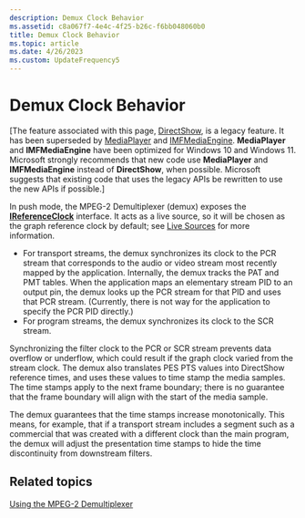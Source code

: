 ```yaml
---
description: Demux Clock Behavior
ms.assetid: c8a067f7-4e4c-4f25-b26c-f6bb048060b0
title: Demux Clock Behavior
ms.topic: article
ms.date: 4/26/2023
ms.custom: UpdateFrequency5
---
```


# Demux Clock Behavior

\[The feature associated with this page, [DirectShow](/windows/win32/directshow/directshow), is a legacy feature. It has been superseded by [MediaPlayer](/uwp/api/Windows.Media.Playback.MediaPlayer) and [IMFMediaEngine](/windows/win32/api/mfmediaengine/nn-mfmediaengine-imfmediaengine). **MediaPlayer** and **IMFMediaEngine** have been optimized for Windows 10 and Windows 11. Microsoft strongly recommends that new code use **MediaPlayer** and **IMFMediaEngine** instead of **DirectShow**, when possible. Microsoft suggests that existing code that uses the legacy APIs be rewritten to use the new APIs if possible.\]

In push mode, the MPEG-2 Demultiplexer (demux) exposes the [**IReferenceClock**](/windows/desktop/api/Strmif/nn-strmif-ireferenceclock) interface. It acts as a live source, so it will be chosen as the graph reference clock by default; see [Live Sources](live-sources.md) for more information.

-   For transport streams, the demux synchronizes its clock to the PCR stream that corresponds to the audio or video stream most recently mapped by the application. Internally, the demux tracks the PAT and PMT tables. When the application maps an elementary stream PID to an output pin, the demux looks up the PCR stream for that PID and uses that PCR stream. (Currently, there is not way for the application to specify the PCR PID directly.)
-   For program streams, the demux synchronizes its clock to the SCR stream.

Synchronizing the filter clock to the PCR or SCR stream prevents data overflow or underflow, which could result if the graph clock varied from the stream clock. The demux also translates PES PTS values into DirectShow reference times, and uses these values to time stamp the media samples. The time stamps apply to the next frame boundary; there is no guarantee that the frame boundary will align with the start of the media sample.

The demux guarantees that the time stamps increase monotonically. This means, for example, that if a transport stream includes a segment such as a commercial that was created with a different clock than the main program, the demux will adjust the presentation time stamps to hide the time discontinuity from downstream filters.

## Related topics

<dl> <dt>

[Using the MPEG-2 Demultiplexer](using-the-mpeg-2-demultiplexer.md)
</dt> </dl>

 

 



